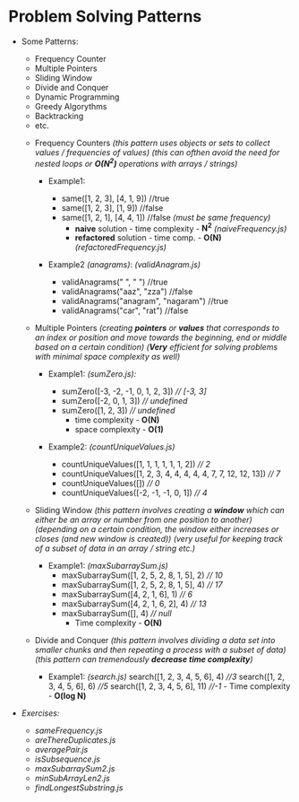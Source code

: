 # Problem Solving Patterns
* Some Patterns:
    - Frequency Counter
    - Multiple Pointers
    - Sliding Window
    - Divide and Conquer
    - Dynamic Programming
    - Greedy Algorythms
    - Backtracking
    - etc.

    * Frequency Counters
        *(this pattern uses objects or sets to collect values / frequencies of values)*
        *(this can ofthen avoid the need for nested loops or **O(N<sup>2</sup>)** operations with arrays / strings)*
        
        - Example1:
            - same([1, 2, 3], [4, 1, 9]) //true
            - same([1, 2, 3], [1, 9]) //false
            - same([1, 2, 1], [4, 4, 1]) //false *(must be same frequency)*
                - **naive** solution - time complexity - **N<sup>2</sup>** *(naiveFrequency.js)*
                - **refactored** solution - time comp. - **O(N)** *(refactoredFrequency.js)*

        - Example2 *(anagrams)*:
            *(validAnagram.js)*
            - validAnagrams(" ", " ") //true
            - validAnagrams("aaz", "zza") //false
            - validAnagrams("anagram", "nagaram") //true
            - validAnagrams("car", "rat") //false

    * Multiple Pointers 
        *(creating **pointers** or **values** that corresponds to an index or position and move towards the beginning, end or middle based on a certain condition)*
        *(**Very** efficient for solving problems with minimal space complexity as well)*
       
        - Example1:
            *(sumZero.js):*
            - sumZero([-3, -2, -1, 0, 1, 2, 3]) *// [-3, 3]*
            - sumZero([-2, 0, 1, 3]) *// undefined*
            - sumZero([1, 2, 3]) *// undefined*
                - time complexity  - **O(N)**
                - space complexity - **O(1)**

        - Example2: 
            *(countUniqueValues.js)*
            - countUniqueValues([1, 1, 1, 1, 1, 1, 2]) *// 2*
            - countUniqueValues([1, 2, 3, 4, 4, 4, 4, 4, 7, 7, 12, 12, 13]) *// 7*
            - countUniqueValues([]) *// 0*
            - countUniqueValues([-2, -1, -1, 0, 1]) *// 4*

    * Sliding Window
        *(this pattern involves creating a **window** which can either be an array or number from one position to another)*
        *(depending on a certain condition, the window either increases or closes (and new window is created))*
        *(very useful for keeping track of a subset of data in an array / string etc.)*
        
        - Example1: 
            *(maxSubarraySum.js)*
            - maxSubarraySum([1, 2, 5, 2, 8, 1, 5], 2) *// 10*
            - maxSubarraySum([1, 2, 5, 2, 8, 1, 5], 4) *// 17*
            - maxSubarraySum([4, 2, 1, 6], 1) *// 6*            
            - maxSubarraySum([4, 2, 1, 6, 2], 4) *// 13*            
            - maxSubarraySum([], 4) *// null*      
                - Time complexity - **O(N)**

    * Divide and Conquer
        *(this pattern involves dividing a data set into smaller chunks and then repeating a process with a subset of data)*
        *(this pattern can tremendously **decrease time complexity**)*      
        
        - Example1: 
            *(search.js)*
            search([1, 2, 3, 4, 5, 6], 4) *//3*
            search([1, 2, 3, 4, 5, 6], 6) *//5*
            search([1, 2, 3, 4, 5, 6], 11) *//-1*
                - Time complexity - **O(log N)**

* *Exercises:*
    - *sameFrequency.js*
    - *areThereDuplicates.js*
    - *averagePair.js*
    - *isSubsequence.js*
    - *maxSubarraySum2.js*
    - *minSubArrayLen2.js*
    - *findLongestSubstring.js*